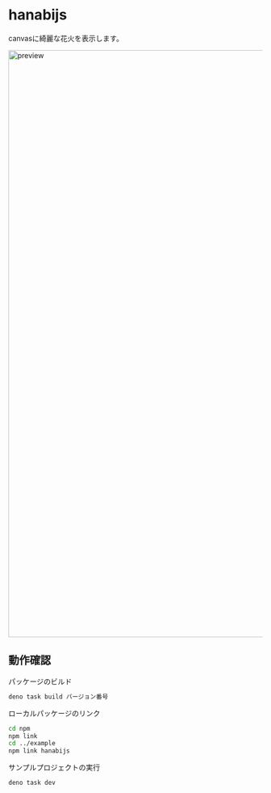 # hanabijs

canvasに綺麗な花火を表示します。

<img width="1162" alt="preview" src="https://github.com/user-attachments/assets/5865b8cd-371f-4540-92ab-ca93a1fea972">

## 動作確認

パッケージのビルド

```sh
deno task build バージョン番号
```

ローカルパッケージのリンク

```sh
cd npm
npm link
cd ../example
npm link hanabijs
```

サンプルプロジェクトの実行

```sh
deno task dev
```

